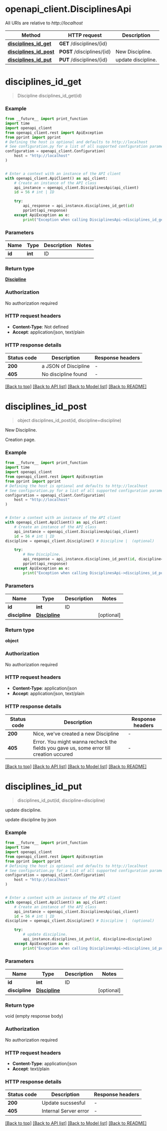 # openapi_client.DisciplinesApi

All URIs are relative to *http://localhost*

Method | HTTP request | Description
------------- | ------------- | -------------
[**disciplines_id_get**](DisciplinesApi.md#disciplines_id_get) | **GET** /disciplines/{id} | 
[**disciplines_id_post**](DisciplinesApi.md#disciplines_id_post) | **POST** /disciplines/{id} | New Discipline.
[**disciplines_id_put**](DisciplinesApi.md#disciplines_id_put) | **PUT** /disciplines/{id} | update discipline.


# **disciplines_id_get**
> Discipline disciplines_id_get(id)



### Example

```python
from __future__ import print_function
import time
import openapi_client
from openapi_client.rest import ApiException
from pprint import pprint
# Defining the host is optional and defaults to http://localhost
# See configuration.py for a list of all supported configuration parameters.
configuration = openapi_client.Configuration(
    host = "http://localhost"
)


# Enter a context with an instance of the API client
with openapi_client.ApiClient() as api_client:
    # Create an instance of the API class
    api_instance = openapi_client.DisciplinesApi(api_client)
    id = 56 # int | ID

    try:
        api_response = api_instance.disciplines_id_get(id)
        pprint(api_response)
    except ApiException as e:
        print("Exception when calling DisciplinesApi->disciplines_id_get: %s\n" % e)
```

### Parameters

Name | Type | Description  | Notes
------------- | ------------- | ------------- | -------------
 **id** | **int**| ID | 

### Return type

[**Discipline**](Discipline.md)

### Authorization

No authorization required

### HTTP request headers

 - **Content-Type**: Not defined
 - **Accept**: application/json, text/plain

### HTTP response details
| Status code | Description | Response headers |
|-------------|-------------|------------------|
**200** | a JSON of Discipline |  -  |
**405** | No discipline found |  -  |

[[Back to top]](#) [[Back to API list]](../README.md#documentation-for-api-endpoints) [[Back to Model list]](../README.md#documentation-for-models) [[Back to README]](../README.md)

# **disciplines_id_post**
> object disciplines_id_post(id, discipline=discipline)

New Discipline.

Creation page.

### Example

```python
from __future__ import print_function
import time
import openapi_client
from openapi_client.rest import ApiException
from pprint import pprint
# Defining the host is optional and defaults to http://localhost
# See configuration.py for a list of all supported configuration parameters.
configuration = openapi_client.Configuration(
    host = "http://localhost"
)


# Enter a context with an instance of the API client
with openapi_client.ApiClient() as api_client:
    # Create an instance of the API class
    api_instance = openapi_client.DisciplinesApi(api_client)
    id = 56 # int | ID
discipline = openapi_client.Discipline() # Discipline |  (optional)

    try:
        # New Discipline.
        api_response = api_instance.disciplines_id_post(id, discipline=discipline)
        pprint(api_response)
    except ApiException as e:
        print("Exception when calling DisciplinesApi->disciplines_id_post: %s\n" % e)
```

### Parameters

Name | Type | Description  | Notes
------------- | ------------- | ------------- | -------------
 **id** | **int**| ID | 
 **discipline** | [**Discipline**](Discipline.md)|  | [optional] 

### Return type

**object**

### Authorization

No authorization required

### HTTP request headers

 - **Content-Type**: application/json
 - **Accept**: application/json, text/plain

### HTTP response details
| Status code | Description | Response headers |
|-------------|-------------|------------------|
**200** | Nice, we&#39;ve created a new Discipline |  -  |
**405** | Error. You might wanna recheck the fields you gave us, some error till creation uccured |  -  |

[[Back to top]](#) [[Back to API list]](../README.md#documentation-for-api-endpoints) [[Back to Model list]](../README.md#documentation-for-models) [[Back to README]](../README.md)

# **disciplines_id_put**
> disciplines_id_put(id, discipline=discipline)

update discipline.

update discipline by json

### Example

```python
from __future__ import print_function
import time
import openapi_client
from openapi_client.rest import ApiException
from pprint import pprint
# Defining the host is optional and defaults to http://localhost
# See configuration.py for a list of all supported configuration parameters.
configuration = openapi_client.Configuration(
    host = "http://localhost"
)


# Enter a context with an instance of the API client
with openapi_client.ApiClient() as api_client:
    # Create an instance of the API class
    api_instance = openapi_client.DisciplinesApi(api_client)
    id = 56 # int | ID
discipline = openapi_client.Discipline() # Discipline |  (optional)

    try:
        # update discipline.
        api_instance.disciplines_id_put(id, discipline=discipline)
    except ApiException as e:
        print("Exception when calling DisciplinesApi->disciplines_id_put: %s\n" % e)
```

### Parameters

Name | Type | Description  | Notes
------------- | ------------- | ------------- | -------------
 **id** | **int**| ID | 
 **discipline** | [**Discipline**](Discipline.md)|  | [optional] 

### Return type

void (empty response body)

### Authorization

No authorization required

### HTTP request headers

 - **Content-Type**: application/json
 - **Accept**: text/plain

### HTTP response details
| Status code | Description | Response headers |
|-------------|-------------|------------------|
**200** | Update sucssesful |  -  |
**405** | Internal Server error |  -  |

[[Back to top]](#) [[Back to API list]](../README.md#documentation-for-api-endpoints) [[Back to Model list]](../README.md#documentation-for-models) [[Back to README]](../README.md)

